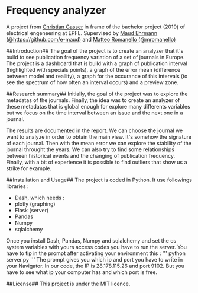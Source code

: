 # Frequency analyzer
A project from [Christian Gasser](https://github.com/gasserchristian) in frame of the bachelor project (2019) of electrical engeneering at EPFL. Supervised by [Maud Ehrmann (@https://github.com/e-maud)](https://github.com/e-maud) and [Matteo Romanello (@mromanello)](https://github.com/mromanello) 

##Introduction##
The goal of the project is to create an analyzer that it's build to see publication frequency variation of a set of journals in Europe.
The project is a dashboard that is build with a graph of publication interval (highlighted with specials points), a graph of the error mean (difference between model and reallity), a graph for the occurance of this intervals (to see the spectrum of how often an interval occurs) and a preview zone.

##Research summary##
Initially, the goal of the project was to explore the metadatas of the journals. Finally, the idea was to create an analyzer of these metadatas that is global enough for explore many differents variables but we focus on the time interval between an issue and the next one in a journal.

The results are documented in the report. We can choose the journal we want to analyze in order to obtain the main view. It's somehow the signature of each journal. Then with the mean error we can explore the stability of the journal throught the years. We can also try to find some relationships between historical events and the changing of publication frequency. Finally, with a bit of experience it is possible to find outliers that show us a strike for example.

##Installation and Usage##
The project is coded in Python. It use followings libraries :

* Dash, which needs :
 * plotly (graphing)
 * Flask (server)
* Pandas
* Numpy
* sqlalchemy

Once you install Dash, Pandas, Numpy and sqlalchemy and set the os system variables with yours access codes you have to run the server. You have to tip in the prompt after activating your environment this :
'''
python server.py
'''
The prompt gives you which ip and port you have to write in your Navigator. In our code, the IP is 28.178.115.26 and port 9102. But you have to see what ip your computer has and which port is free.

##License##
This project is under the MIT licence.